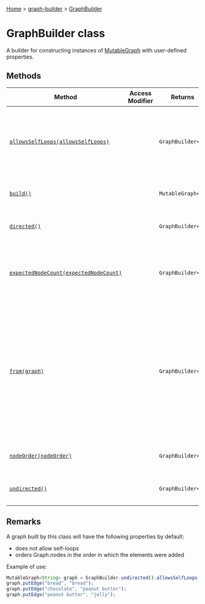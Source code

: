 [Home](./index) &gt; [graph-builder](./graph-builder.md) &gt; [GraphBuilder](./graph-builder.graphbuilder.md)

# GraphBuilder class

A builder for constructing instances of [MutableGraph](./graph-builder.mutablegraph.md) with user-defined properties.

## Methods

|  Method | Access Modifier | Returns | Description |
|  --- | --- | --- | --- |
|  [`allowsSelfLoops(allowsSelfLoops)`](./graph-builder.graphbuilder.allowsselfloops.md) |  | `GraphBuilder<N>` | Specifies whether the graph will allow self-loops (edges that connect a node to itself). Attempting to add a self-loop to a graph that does not allow them will throw an error. |
|  [`build()`](./graph-builder.graphbuilder.build.md) |  | `MutableGraph<N>` | Returns an empty [MutableGraph](./graph-builder.mutablegraph.md) with the properties of this [GraphBuilder](./graph-builder.graphbuilder.md)<!-- -->. |
|  [`directed()`](./graph-builder.graphbuilder.directed.md) |  | `GraphBuilder<T>` | Returns a [GraphBuilder](./graph-builder.graphbuilder.md) for building directed graphs. |
|  [`expectedNodeCount(expectedNodeCount)`](./graph-builder.graphbuilder.expectednodecount.md) |  | `GraphBuilder<N>` | Specifies the expected number of nodes in the graph.<p/>throws an error if `expectedNodeCount` is negative |
|  [`from(graph)`](./graph-builder.graphbuilder.from.md) |  | `GraphBuilder<T>` | Returns a [GraphBuilder](./graph-builder.graphbuilder.md) initialized with all properties queryable from `graph`<!-- -->.<p/><p>The "queryable" properties are those that are exposed through the [Graph](./graph-builder.graph.md) interface, such as Graph.isDirected<!-- -->. Other properties, such as expectedNodeCount<!-- -->, are not set in the new builder. |
|  [`nodeOrder(nodeOrder)`](./graph-builder.graphbuilder.nodeorder.md) |  | `GraphBuilder<N>` | Specifies the order of iteration for the elements of Graph.nodes<!-- -->. |
|  [`undirected()`](./graph-builder.graphbuilder.undirected.md) |  | `GraphBuilder<T>` | Returns a [GraphBuilder](./graph-builder.graphbuilder.md) for building undirected graphs. |

## Remarks

<p>A graph built by this class will have the following properties by default:

<ul> <li>does not allow self-loops <li>orders Graph.nodes in the order in which the elements were added </ul>

Example of use:
```javascript
MutableGraph<String> graph = GraphBuilder.undirected().allowsSelfLoops(true).build();
graph.putEdge("bread", "bread");
graph.putEdge("chocolate", "peanut butter");
graph.putEdge("peanut butter", "jelly");

```
